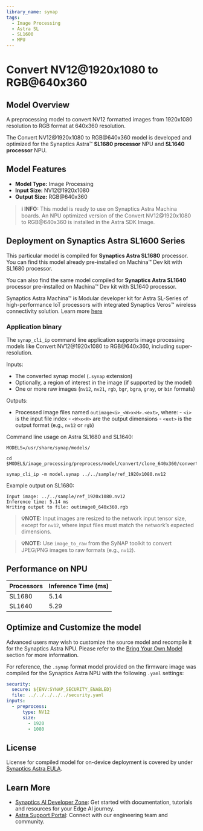 ```yaml
---
library_name: synap
tags:
  - Image Processing
  - Astra SL
  - SL1600
  - MPU
---
```


  
# Convert NV12@1920x1080 to RGB@640x360

## Model Overview


A preprocessing model to convert NV12 formatted images from 1920x1080 resolution to RGB format at 640x360 resolution.


The Convert NV12@1920x1080 to RGB@640x360 model  is developed and optimized for the Synaptics Astra™ **SL1680 processor** NPU and **SL1640 processor** NPU.

## Model Features
- **Model Type:** Image Processing
- **Input Size:** NV12@1920x1080
- **Output Size:** RGB@640x360

> **ℹ️ INFO:** 
> This model is ready to use on Synaptics Astra Machina boards. An NPU optimized version of the Convert NV12@1920x1080 to RGB@640x360 is installed in the Astra SDK Image.


## Deployment on Synaptics Astra SL1600 Series 

This particular model is compiled for **Synaptics Astra SL1680** processor. You can find this model already pre-installed on Machina™ Dev kit with SL1680 processor. 

You can also find the same model compiled for **Synaptics Astra SL1640** processor pre-installed on Machina™ Dev kit with SL1640 processor.

Synaptics Astra Machina™ is Modular developer kit for Astra SL-Series of high-performance IoT processors with integrated Synaptics Veros™ wireless connectivity solution. Learn more [here](https://www.synaptics.com/products/embedded-processors/astra-machina-foundation-series)
    
### Application binary
    
The `synap_cli_ip` command line application supports image processing models like Convert NV12@1920x1080 to RGB@640x360, including super-resolution.
    
Inputs:

* The converted synap model (`.synap` extension)
* Optionally, a region of interest in the image (if supported by the model)
* One or more raw images (`nv12`, `nv21`, `rgb`, `bgr`, `bgra`, `gray`, or `bin` formats)
    
Outputs:
    
* Processed image files named `outimage<i>_<W>x<H>.<ext>`, where:
      - `<i>` is the input file index
      - `<W>x<H>` are the output dimensions
      - `<ext>` is the output format (e.g., `nv12` or `rgb`)
    
Command line usage on Astra SL1680 and SL1640:
    
```
MODELS=/usr/share/synap/models/

cd $MODELS/image_processing/preprocess/model/convert/clone_640x360/convert_nv12@1920x1080_rgb@640x360

synap_cli_ip -m model.synap ../../sample/ref_1920x1080.nv12
```
    
Example output on SL1680:
    
```    
Input image: ../../sample/ref_1920x1080.nv12
Inference time: 5.14 ms
Writing output to file: outimage0_640x360.rgb
```
    
> **💡NOTE:**
> Input images are resized to the network input tensor size, except for `nv12`, where input files must match the network’s expected dimensions.

    
> **💡NOTE:**
> Use `image_to_raw` from the SyNAP toolkit to convert JPEG/PNG images to raw formats (e.g., `nv12`).


## Performance on NPU 

| Processors      | Inference Time (ms) |
|-------------|--------------------|
| SL1680  | 5.14   |
| SL1640  | 5.29   |




## Optimize and Customize the model

Advanced users may wish to customize the source model and recompile it for the Synaptics Astra NPU. 
Please refer to the [Bring Your Own Model](https://developer.synaptics.com/docs/sl/tutorials/bring-your-own-model) section for more information.


For reference, the `.synap` format model provided on the firmware image was compiled for the Synaptics Astra NPU with the following `.yaml` settings:

```yaml
security:
  secure: ${ENV:SYNAP_SECURITY_ENABLED}
  file: ../../../../../security.yaml
inputs:
  - preprocess:
      type: NV12
      size:
        - 1920
        - 1080

```
    

## License

License for compiled model for on-device deployment is covered by under [Synaptics Astra EULA](https://github.com/synaptics-astra/doc/blob/main/EULA.rst).

## Learn More

- [Synaptics AI Developer Zone](https://developer.synaptics.com?utm_source=hf): Get started with documentation, tutorials and resources for your Edge AI journey.
- [Astra Support Portal](https://synacsm.atlassian.net/servicedesk/customer/portal/543?utm_source=hf): Connect with our engineering team and community.